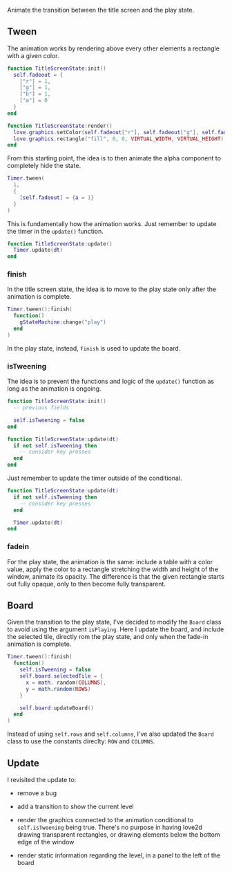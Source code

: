 Animate the transition between the title screen and the play state.

## Tween

The animation works by rendering above every other elements a rectangle with a given color.

```lua
function TitleScreenState:init()
  self.fadeout = {
    ["r"] = 1,
    ["g"] = 1,
    ["b"] = 1,
    ["a"] = 0
  }
end

function TitleScreenState:render()
  love.graphics.setColor(self.fadeout["r"], self.fadeout["g"], self.fadeout["b"], self.fadeout["a"])
  love.graphics.rectangle("fill", 0, 0, VIRTUAL_WIDTH, VIRTUAL_HEIGHT)
end
```

From this starting point, the idea is to then animate the alpha component to completely hide the state.

```lua
Timer.tween(
  1,
  {
    [self.fadeout] = {a = 1}
  }
)
```

This is fundamentally how the animation works. Just remember to update the timer in the `update()` function.

```lua
function TitleScreenState:update()
  Timer.update(dt)
end
```

### finish

In the title screen state, the idea is to move to the play state only after the animation is complete.

```lua
Timer.tween():finish(
  function()
    gStateMachine:change("play")
  end
)
```

In the play state, instead, `finish` is used to update the board.

### isTweening

The idea is to prevent the functions and logic of the `update()`
function as long as the animation is ongoing.

```lua
function TitleScreenState:init()
  -- previous fields

  self.isTweening = false
end

function TitleScreenState:update(dt)
  if not self.isTweening then
    -- consider key presses
  end
end
```

Just remember to update the timer outside of the conditional.

```lua
function TitleScreenState:update(dt)
  if not self.isTweening then
    -- consider key presses
  end

  Timer.update(dt)
end
```

### fadein

For the play state, the animation is the same: include a table with a color value, apply the color to a rectangle stretching the width and height of the window, animate its opacity. The difference is that the given rectangle starts out fully opaque, only to then become fully transparent.

## Board

Given the transition to the play state, I've decided to modify the `Board` class to avoid using the argument `isPlaying`. Here I update the board, and include the selected tile, directly rom the play state, and only when the fade-in animation is complete.

```lua
Timer.tween():finish(
  function()
    self.isTweening = false
    self.board.selectedTile = {
      x = math. random(COLUMNS),
      y = math.random(ROWS)
    }

    self.board:updateBoard()
  end
)
```

Instead of using `self.rows` and `self.columns`, I've also updated the `Board` class to use the constants direclty: `ROW` and `COLUMNS`.

## Update

I revisited the update to:

- remove a bug

- add a transition to show the current level

- render the graphics connected to the animation conditional to `self.isTweening` being true. There's no purpose in having love2d drawing transparent rectangles, or drawing elements below the bottom edge of the window

- render static information regarding the level, in a panel to the left of the board
